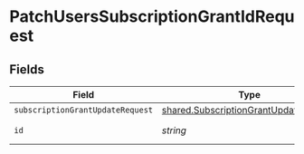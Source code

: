 # PatchUsersSubscriptionGrantIdRequest


## Fields

| Field                                                                                                 | Type                                                                                                  | Required                                                                                              | Description                                                                                           |
| ----------------------------------------------------------------------------------------------------- | ----------------------------------------------------------------------------------------------------- | ----------------------------------------------------------------------------------------------------- | ----------------------------------------------------------------------------------------------------- |
| `subscriptionGrantUpdateRequest`                                                                      | [shared.SubscriptionGrantUpdateRequest](../../../sdk/models/shared/subscriptiongrantupdaterequest.md) | :heavy_minus_sign:                                                                                    | N/A                                                                                                   |
| `id`                                                                                                  | *string*                                                                                              | :heavy_check_mark:                                                                                    | Unique identifier                                                                                     |